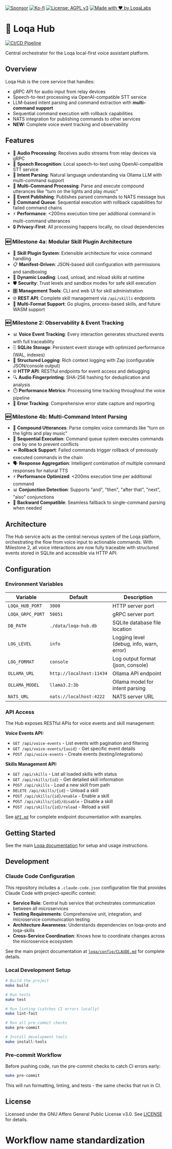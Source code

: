 [![Sponsor](https://img.shields.io/badge/Sponsor-Loqa-ff69b4?logo=githubsponsors&style=for-the-badge)](https://github.com/sponsors/annabarnes1138)
[![Ko-fi](https://img.shields.io/badge/Buy%20me%20a%20coffee-Ko--fi-FF5E5B?logo=ko-fi&logoColor=white&style=for-the-badge)](https://ko-fi.com/annabarnes)
[![License: AGPL v3](https://img.shields.io/badge/License-AGPL--3.0-blue?style=for-the-badge)](LICENSE)
[![Made with ❤️ by LoqaLabs](https://img.shields.io/badge/Made%20with%20%E2%9D%A4%EF%B8%8F-by%20LoqaLabs-ffb6c1?style=for-the-badge)](https://loqalabs.com)

# 🧠 Loqa Hub

[![CI/CD Pipeline](https://github.com/loqalabs/loqa-hub/actions/workflows/ci.yml/badge.svg)](https://github.com/loqalabs/loqa-hub/actions/workflows/ci.yml)

Central orchestrator for the Loqa local-first voice assistant platform.

## Overview

Loqa Hub is the core service that handles:
- gRPC API for audio input from relay devices
- Speech-to-text processing via OpenAI-compatible STT service
- LLM-based intent parsing and command extraction with **multi-command support**
- Sequential command execution with rollback capabilities
- NATS integration for publishing commands to other services
- **NEW:** Complete voice event tracking and observability

## Features

- 🎤 **Audio Processing**: Receives audio streams from relay devices via gRPC
- 📝 **Speech Recognition**: Local speech-to-text using OpenAI-compatible STT service
- 🤖 **Intent Parsing**: Natural language understanding via Ollama LLM with multi-command support
- 🔗 **Multi-Command Processing**: Parse and execute compound utterances like "turn on the lights and play music"
- 📡 **Event Publishing**: Publishes parsed commands to NATS message bus
- 🔄 **Command Queue**: Sequential execution with rollback capabilities for failed command chains
- ⚡ **Performance**: <200ms execution time per additional command in multi-command utterances
- 🔒 **Privacy-First**: All processing happens locally, no cloud dependencies

### 🆕 Milestone 4a: Modular Skill Plugin Architecture

- 🧩 **Skill Plugin System**: Extensible architecture for voice command handling
- 📋 **Manifest-Driven**: JSON-based skill configuration with permissions and sandboxing
- 🔄 **Dynamic Loading**: Load, unload, and reload skills at runtime
- 🛡️ **Security**: Trust levels and sandbox modes for safe skill execution
- 🎛️ **Management Tools**: CLI and web UI for skill administration
- 🌐 **REST API**: Complete skill management via `/api/skills` endpoints
- 🔧 **Multi-Format Support**: Go plugins, process-based skills, and future WASM support

### 🆕 Milestone 2: Observability & Event Tracking

- 📊 **Voice Event Tracking**: Every interaction generates structured events with full traceability
- 🗄️ **SQLite Storage**: Persistent event storage with optimized performance (WAL, indexes)
- 📝 **Structured Logging**: Rich context logging with Zap (configurable JSON/console output)
- 🌐 **HTTP API**: RESTful endpoints for event access and debugging
- 🔍 **Audio Fingerprinting**: SHA-256 hashing for deduplication and analysis
- ⏱️ **Performance Metrics**: Processing time tracking throughout the voice pipeline
- 🚨 **Error Tracking**: Comprehensive error state capture and reporting

### 🆕 Milestone 4b: Multi-Command Intent Parsing

- 🔗 **Compound Utterances**: Parse complex voice commands like "turn on the lights and play music"
- 🔄 **Sequential Execution**: Command queue system executes commands one by one to prevent conflicts
- ⏪ **Rollback Support**: Failed commands trigger rollback of previously executed commands in the chain
- 🗣️ **Response Aggregation**: Intelligent combination of multiple command responses for natural TTS
- ⚡ **Performance Optimized**: <200ms execution time per additional command
- 📊 **Conjunction Detection**: Supports "and", "then", "after that", "next", "also" conjunctions
- 🔄 **Backward Compatible**: Seamless fallback to single-command parsing when needed

## Architecture

The Hub service acts as the central nervous system of the Loqa platform, orchestrating the flow from voice input to actionable commands. With Milestone 2, all voice interactions are now fully traceable with structured events stored in SQLite and accessible via HTTP API.

## Configuration

### Environment Variables

| Variable | Default | Description |
|----------|---------|-------------|
| `LOQA_HUB_PORT` | `3000` | HTTP server port |
| `LOQA_GRPC_PORT` | `50051` | gRPC server port |
| `DB_PATH` | `./data/loqa-hub.db` | SQLite database file location |
| `LOG_LEVEL` | `info` | Logging level (debug, info, warn, error) |
| `LOG_FORMAT` | `console` | Log output format (json, console) |
| `OLLAMA_URL` | `http://localhost:11434` | Ollama API endpoint |
| `OLLAMA_MODEL` | `llama3.2:3b` | Ollama model for intent parsing |
| `NATS_URL` | `nats://localhost:4222` | NATS server URL |

### API Access

The Hub exposes RESTful APIs for voice events and skill management:

**Voice Events API:**
- `GET /api/voice-events` - List events with pagination and filtering
- `GET /api/voice-events/{uuid}` - Get specific event details
- `POST /api/voice-events` - Create events (testing/integrations)

**Skills Management API:**
- `GET /api/skills` - List all loaded skills with status
- `GET /api/skills/{id}` - Get detailed skill information
- `POST /api/skills` - Load a new skill from path
- `DELETE /api/skills/{id}` - Unload a skill
- `POST /api/skills/{id}/enable` - Enable a skill
- `POST /api/skills/{id}/disable` - Disable a skill
- `POST /api/skills/{id}/reload` - Reload a skill

See [`API.md`](API.md) for complete endpoint documentation with examples.

## Getting Started

See the main [Loqa documentation](https://github.com/loqalabs/loqa) for setup and usage instructions.

## Development

### Claude Code Configuration

This repository includes a `.claude-code.json` configuration file that provides Claude Code with project-specific context:

- **Service Role**: Central hub service that orchestrates communication between all microservices
- **Testing Requirements**: Comprehensive unit, integration, and microservice communication testing
- **Architecture Awareness**: Understands dependencies on loqa-proto and loqa-skills
- **Cross-Service Coordination**: Knows how to coordinate changes across the microservice ecosystem

See the main project documentation at [`loqa/config/CLAUDE.md`](https://github.com/loqalabs/loqa/blob/main/config/CLAUDE.md) for complete details.

### Local Development Setup

```bash
# Build the project
make build

# Run tests
make test

# Run linting (catches CI errors locally)
make lint-fast

# Run all pre-commit checks
make pre-commit

# Install development tools
make install-tools
```

### Pre-commit Workflow

Before pushing code, run the pre-commit checks to catch CI errors early:

```bash
make pre-commit
```

This will run formatting, linting, and tests - the same checks that run in CI.

## License

Licensed under the GNU Affero General Public License v3.0. See [LICENSE](LICENSE) for details. 
# Workflow name standardization
